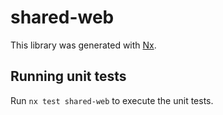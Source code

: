 # shared-web

This library was generated with [Nx](https://nx.dev).

## Running unit tests

Run `nx test shared-web` to execute the unit tests.
